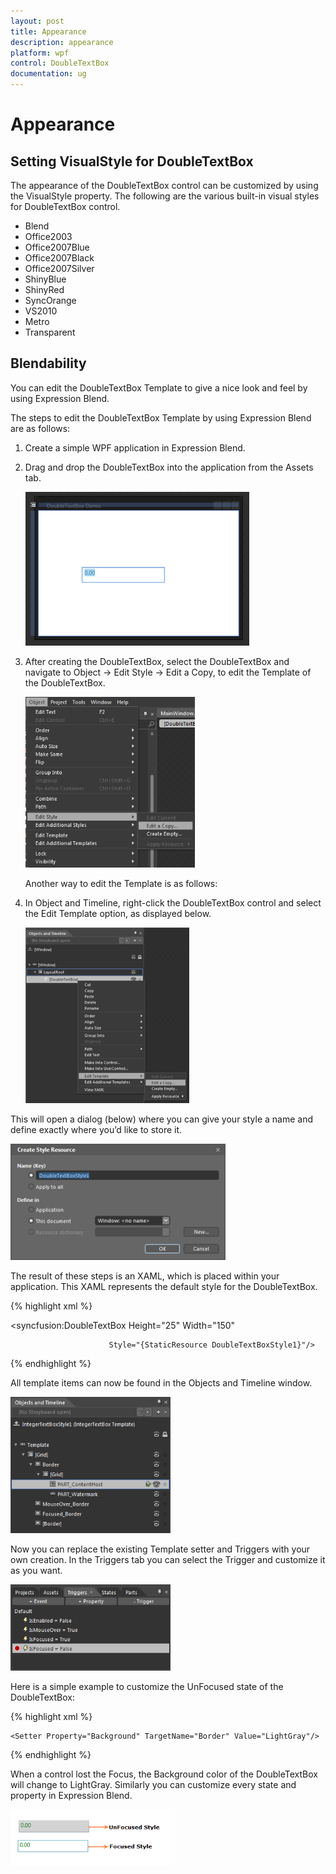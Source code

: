 ```yaml
---
layout: post
title: Appearance
description: appearance           
platform: wpf
control: DoubleTextBox 
documentation: ug
---
```


# Appearance           

## Setting VisualStyle for DoubleTextBox

The appearance of the DoubleTextBox control can be customized by using the VisualStyle property. The following are the various built-in visual styles for DoubleTextBox control.

* Blend
* Office2003
* Office2007Blue
* Office2007Black
* Office2007Silver
* ShinyBlue
* ShinyRed
* SyncOrange
* VS2010
* Metro
* Transparent

## Blendability


You can edit the DoubleTextBox Template to give a nice look and feel by using Expression Blend.

The steps to edit the DoubleTextBox Template by using Expression Blend are as follows:

1. Create a simple WPF application in Expression Blend.
2. Drag and drop the DoubleTextBox into the application from the Assets tab.



   ![](Appearance_images/Appearance_img1.png)





3. After creating the DoubleTextBox, select the DoubleTextBox and navigate to Object -> Edit Style -> Edit a Copy, to edit the Template of the DoubleTextBox.



   ![](Appearance_images/Appearance_img2.png)





   Another way to edit the Template is as follows:

4. In Object and Timeline, right-click the DoubleTextBox control and select the Edit Template option, as displayed below.



   ![](Appearance_images/Appearance_img3.png)





This will open a dialog (below) where you can give your style a name and define exactly where you’d like to store it.



![](Appearance_images/Appearance_img4.png)





The result of these steps is an XAML, which is placed within your application. This XAML represents the default style for the DoubleTextBox.

{% highlight xml %}

<syncfusion:DoubleTextBox Height="25" Width="150" 

                          Style="{StaticResource DoubleTextBoxStyle1}"/>   

{% endhighlight %}

All template items can now be found in the Objects and Timeline window.



![](Appearance_images/Appearance_img5.png)





Now you can replace the existing Template setter and Triggers with your own creation. In the Triggers tab you can select the Trigger and customize it as you want.



![](Appearance_images/Appearance_img6.png)





Here is a simple example to customize the UnFocused state of the DoubleTextBox: 

{% highlight xml %}

<Trigger Property="IsFocused" Value="False">

    <Setter Property="Background" TargetName="Border" Value="LightGray"/>

</Trigger>

{% endhighlight %}

When a control lost the Focus, the Background color of the DoubleTextBox will change to LightGray. Similarly you can customize every state and property in Expression Blend.



![](Appearance_images/Appearance_img7.png)



